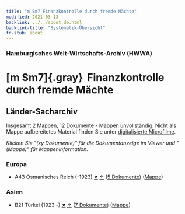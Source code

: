 ```yaml
---
title: "m Sm7 Finanzkontrolle durch fremde Mächte"
modified: 2021-03-13
backlink: ../../about.de.html
backlink-title: "Systematik-Übersicht"
fn-stub: about
---
```


### Hamburgisches Welt-Wirtschafts-Archiv (HWWA)

# [m Sm7]{.gray}&#8201; Finanzkontrolle durch fremde Mächte&#160; 







## Länder-Sacharchiv




Insgesamt 2 Mappen, 12 Dokumente - Mappen unvollständig.
Nicht als Mappe aufbereitetes Material finden Sie unter [digitalisierte Microfilme](/film/h1_sh.de.html).

_Klicken Sie "(xy Dokumente)" für die Dokumentanzeige im Viewer und "(Mappe)" für Mappeninformation._




### Europa

- A43 Osmanisches Reich (-1923) [**&nearr;**](../../../geo/i/141034/about.de.html "Osmanisches Reich (-1923) (alle Mappen)") [**&uarr;**](../../../geo/about.de.html#A43 "Ländersystematik") (<a href="https://pm20.zbw.eu/iiifview/folder/sh/141034,144916" title="über: Osmanisches Reich (-1923) : Finanzkontrolle durch fremde Mächte" target="_blank">5 Dokumente</a>) ([Mappe](../../../../folder/sh/1410xx/141034/1449xx/144916/about.de.html))

### Asien

- B21 Türkei (1923 -) [**&nearr;**](../../../geo/i/141111/about.de.html "Türkei (1923 -) (alle Mappen)") [**&uarr;**](../../../geo/about.de.html#B21 "Ländersystematik") (<a href="https://pm20.zbw.eu/iiifview/folder/sh/141111,144916" title="über: Türkei (1923 -) : Finanzkontrolle durch fremde Mächte" target="_blank">7 Dokumente</a>) ([Mappe](../../../../folder/sh/1411xx/141111/1449xx/144916/about.de.html))








